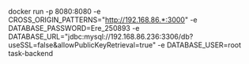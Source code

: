 docker run -p 8080:8080 -e CROSS_ORIGIN_PATTERNS="http://192.168.86.*:3000" -e DATABASE_PASSWORD=Ere_250893 -e DATABASE_URL="jdbc:mysql://192.168.86.236:3306/db?useSSL=false&allowPublicKeyRetrieval=true" -e DATABASE_USER=root task-backend